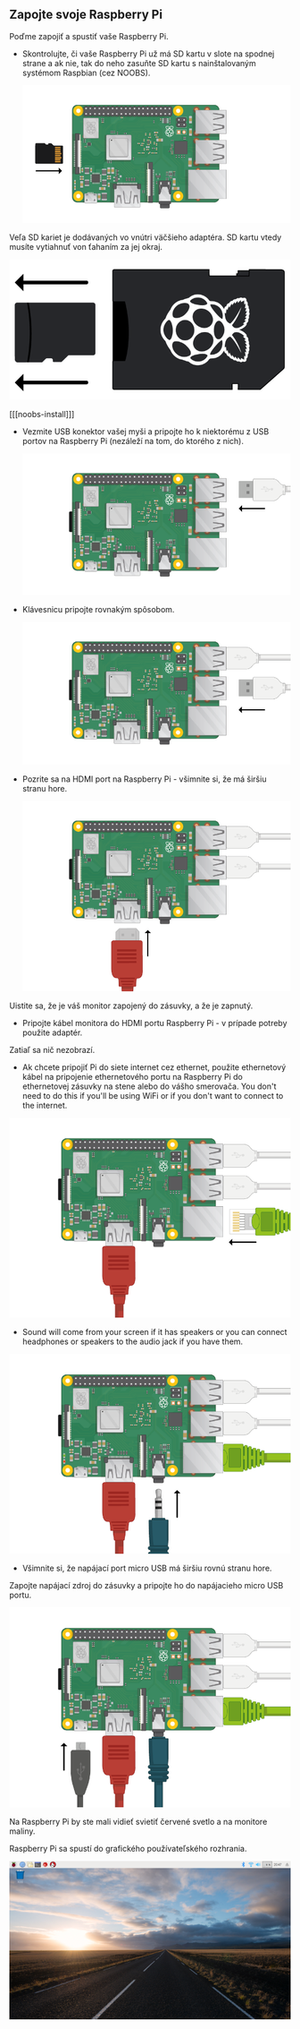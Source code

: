 ## Zapojte svoje Raspberry Pi

Poďme zapojiť a spustiť vaše Raspberry Pi.

+ Skontrolujte, či vaše Raspberry Pi už má SD kartu v slote na spodnej strane a ak nie, tak do neho zasuňte SD kartu s nainštalovaným systémom Raspbian (cez NOOBS).
    
    ![screenshot](images/pi-sd.png)

Veľa SD kariet je dodávaných vo vnútri väčšieho adaptéra. SD kartu vtedy musíte vytiahnuť von ťahaním za jej okraj.

![sd card holder](images/sd-card-holder.png)

[[[noobs-install]]]

+ Vezmite USB konektor vašej myši a pripojte ho k niektorému z USB portov na Raspberry Pi (nezáleží na tom, do ktorého z nich).
    
    ![screenshot](images/pi-mouse.png)

+ Klávesnicu pripojte rovnakým spôsobom.
    
    ![screenshot](images/pi-keyboard.png)

+ Pozrite sa na HDMI port na Raspberry Pi - všimnite si, že má širšiu stranu hore.
    
    ![screenshot](images/pi-hdmi.png)

Uistite sa, že je váš monitor zapojený do zásuvky, a že je zapnutý.

+ Pripojte kábel monitora do HDMI portu Raspberry Pi - v prípade potreby použite adaptér.

Zatiaľ sa nič nezobrazí.

+ Ak chcete pripojiť Pi do siete internet cez ethernet, použite ethernetový kábel na pripojenie ethernetového portu na Raspberry Pi do ethernetovej zásuvky na stene alebo do vášho smerovača. You don't need to do this if you'll be using WiFi or if you don't want to connect to the internet.

![ethernet](images/pi-ethernet.png)

+ Sound will come from your screen if it has speakers or you can connect headphones or speakers to the audio jack if you have them.

![headphones](images/pi-headphones.png)

+ Všimnite si, že napájací port micro USB má širšiu rovnú stranu hore.

Zapojte napájací zdroj do zásuvky a pripojte ho do napájacieho micro USB portu.

![screenshot](images/pi-power.png)

Na Raspberry Pi by ste mali vidieť svietiť červené svetlo a na monitore maliny.

Raspberry Pi sa spustí do grafického používateľského rozhrania.

![screenshot](images/pi-desktop.png)